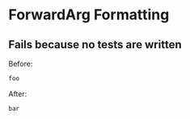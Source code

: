 <!-- gen:mayoverwrite -->
# ForwardArg Formatting

## Fails because no tests are written

Before:
```ruby
foo
```

After:
```ruby
bar
```

